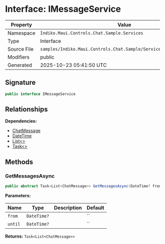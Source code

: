 # Interface: IMessageService

| Property | Value |
|----------|-------|
| Namespace | `Indiko.Maui.Controls.Chat.Sample.Services` |
| Type | Interface |
| Source File | `samples/Indiko.Maui.Controls.Chat.Sample/Services/MessageService.cs` |
| Modifiers | public |
| Generated | 2025-10-23 05:41:50 UTC |

## Signature

```csharp
public interface IMessageService
```

## Relationships

**Dependencies:**
- [ChatMessage](ChatMessage.md)
- [DateTime](DateTime.md)
- [List<>](List__.md)
- [Task<>](Task__.md)

## Methods

### GetMessagesAsync

```csharp
public abstract Task<List<ChatMessage>> GetMessagesAsync(DateTime? from, DateTime? until)
```

**Parameters:**

| Name | Type | Description | Default |
|------|------|-------------|---------|
| `from` | `DateTime?` |  | `` |
| `until` | `DateTime?` |  | `` |

**Returns:** `Task<List<ChatMessage>>`

